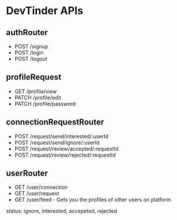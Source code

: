 # DevTinder APIs

## authRouter
- POST /signup
- POST /login
- POST /logout


## profileRequest
- GET /profile/view
- PATCH /profile/edit
- PATCH /profile/password


## connectionRequestRouter
- POST /request/send/interested/:userId
- POST /request/send/ignore/:userId
- POST /request/review/accepted/:requestId
- POST /request/review/rejected/:requestId

## userRouter
- GET /user/connection
- GET /user/request
- GET /user/feed - Gets you the profiles of other users on platform


status: ignore, interested, accepeted, rejected